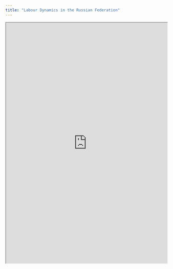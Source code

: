 ```yaml
---
title: "Labour Dynamics in the Russian Federation"
---
```



<iframe height="750" width="100%" src="https://ewelton.github.io/ktest/wiki.html#Labour%20Dynamics%20in%20the%20Russian%20Federation"></iframe>

